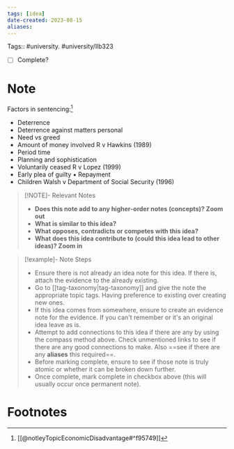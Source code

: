 ```yaml
---
tags: [idea]
date-created: 2023-08-15
aliases:
---
```

Tags:: #university. #university/llb323 

- [ ] Complete?

# Note

Factors in sentencing:[^1]
- Deterrence 
- Deterrence against matters personal 
- Need vs greed 
- Amount of money involved R v Hawkins (1989) 
- Period time 
- Planning and sophistication 
- Voluntarily ceased R v Lopez (1999)
- Early plea of guilty ▪ Repayment 
- Children Walsh v Department of Social Security (1996)

> [!NOTE]- Relevant Notes
> 
> - **Does this note add to any higher-order notes (concepts)? Zoom out**
> - **What is similar to this idea?**
> - **What opposes, contradicts or competes with this idea?**
> - **What does this idea contribute to (could this idea lead to other ideas)? Zoom in**

> [!example]- Note Steps
> 
> - Ensure there is not already an idea note for this idea. If there is, attach the evidence to the already existing.
> - Go to [[tag-taxonomy|tag-taxonomy]] and give the note the appropriate topic tags. Having preference to existing over creating new ones.
> - If this idea comes from somewhere, ensure to create an evidence note for the evidence. If you can't remember or it's an original idea leave as is.
> - Attempt to add connections to this idea if there are any by using the compass method above. Check unmentioned links to see if there are any good connections to make. Also ==see if there are any **aliases** this required==.
> - Before marking complete, ensure to see if those note is truly atomic or whether it can be broken down further.
> - Once complete, mark complete in checkbox above (this will usually occur once permanent note).


# Footnotes

[^1]: [[@notleyTopicEconomicDisadvantage#^f95749]]